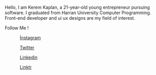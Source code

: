   Hello,
  I am Kerem Kaplan, a 21-year-old young entrepreneur pursuing software. I graduated from Harran University Computer Programming.
  Front-end developer and ui ux designs are my field of interest.
  
  Follow Me !
  
  <ul>
  <ol><a href="https://instagram.com/itskerem4">İnstagram</a></ol>
  <ol><a href="https://twitter.com/itskerem4">Twitter</a></ol>
  <ol><a href="https://linkedin.com/in/itskerem4">Linkedin</a></ol>
  <ol><a href="https://linktr.ee/itskerem4">Linktr</a></ol>
</ul>
